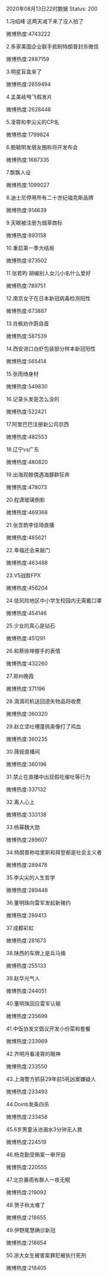 2020年08月13日22时数据
Status: 200

1.冯绍峰 这两天减下来了没人拍了

微博热度:4743222

2.多家美国企业联手抵制特朗普封杀微信

微博热度:2887159

3.明星盲盒来了

微博热度:2659494

4.孟美岐甩飞假发片

微博热度:2628448

5.凌霄和李尖尖的CP名

微博热度:1799824

6.鲍毓明发朋友圈称将开发布会

微博热度:1687335

7.飘飘人设

微博热度:1099027

8.迪士尼停用所有二十世纪福克斯品牌

微博热度:914639

9.天眼被注册为烟草商标

微博热度:893158

10.重启第一季大结局

微博热度:873502

11.张若昀 胡编别人女儿小名什么爱好

微博热度:789751

12.南京女子在日本新冠病毒检测阳性

微博热度:673887

13.肖枫劝许蔚自首

微博热度:587539

14.西安进口白虾包装部分样本新冠阳性

微博热度:565414

15.张雨绮身材

微博热度:549830

16.记录头发是怎么没的

微博热度:522421

17.阿里巴巴注册新公司京西

微博热度:482553

18.辽宁vs广东

微博热度:480820

19.出海观鲸偶遇海豚群狂奔

微博热度:478073

20.程潇玻璃倒影

微博热度:469368

21.张含韵李佳琦直播

微博热度:465621

22.幸福还会来敲门

微博热度:463488

23.V5战胜FPX

微博热度:456204

24.低风险地区中小学生校园内无需戴口罩

微博热度:454146

25.少女的真心是钻石

微博热度:451291

26.和蔡徐坤握手的表情

微博热度:432260

27.郑州晚霞

微博热度:371196

28.滴滴司机送回遗失物品将收费

微博热度:360320

29.赵立坚吐槽蓬佩奥像打了鸡血

微博热度:360235

30.薇娅直播间

微博热度:360196

31.禁止在直播中出现假吃催吐等行为

微博热度:337132

32.离人心上

微博热度:333138

33.杨幂魏大勋

微博热度:289607

34.特朗普称哈里斯和拜登都是社会主义者

微博热度:289478

35.李尖尖的人生哲学

微博热度:289448

36.董明珠向雷军发起新赌约

微博热度:289413

37.成都彩虹

微博热度:281673

38.陕西的车牌上是兵马俑

微博热度:255133

39.赵华光气人

微博热度:244051

40.董明珠回应雷军认输

微博热度:235699

41.中饭协发文倡议开发小份菜和套餐

微博热度:233969

42.齐明月看凌霄的眼神

微博热度:233550

43.上海警方抓获29年前5死凶案嫌疑人

微博热度:233493

44.Doinb发条四杀

微博热度:233458

45.6岁男童泳池溺水3分钟无人救

微博热度:224519

46.杨克勤受贿案一审开庭

微博热度:220555

47.北京暴雨有群人一夜无眠

微博热度:219092

48.贺子秋太难了

微博热度:218655

49.伊野尾慧确诊新冠

微博热度:218654

50.浙大女生被害案罪犯被执行死刑

微博热度:218405


